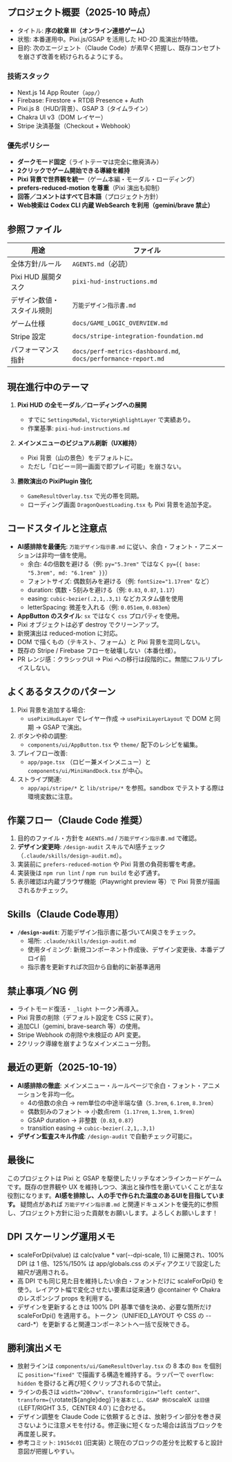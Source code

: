 ## プロジェクト概要（2025-10 時点）

- タイトル: **序の紋章 III（オンライン連想ゲーム）**
- 状態: 本番運用中。Pixi.js/GSAP を活用した HD-2D 風演出が特徴。
- 目的: 次のエージェント（Claude Code）が素早く把握し、既存コンセプトを崩さず改善を続けられるようにする。

### 技術スタック
- Next.js 14 App Router（`app/`）
- Firebase: Firestore + RTDB Presence + Auth
- Pixi.js 8（HUD/背景）、GSAP 3（タイムライン）
- Chakra UI v3（DOM レイヤー）
- Stripe 決済基盤（Checkout + Webhook）

### 優先ポリシー
- **ダークモード固定**（ライトテーマは完全に撤廃済み）
- **2クリックでゲーム開始できる導線を維持**
- **Pixi 背景で世界観を統一**（ゲーム本編・モーダル・ローディング）
- **prefers-reduced-motion を尊重**（Pixi 演出も抑制）
- **回答／コメントはすべて日本語**（プロジェクト方針）
- **Web検索は Codex CLI 内蔵 WebSearch を利用（gemini/brave 禁止）**

## 参照ファイル

| 用途 | ファイル |
| --- | --- |
| 全体方針/ルール | `AGENTS.md`（必読） |
| Pixi HUD 展開タスク | `pixi-hud-instructions.md` |
| デザイン数値・スタイル規則 | `万能デザイン指示書.md` |
| ゲーム仕様 | `docs/GAME_LOGIC_OVERVIEW.md` |
| Stripe 設定 | `docs/stripe-integration-foundation.md` |
| パフォーマンス指針 | `docs/perf-metrics-dashboard.md`, `docs/performance-report.md` |

## 現在進行中のテーマ

1. **Pixi HUD の全モーダル／ローディングへの展開**  
   - すでに `SettingsModal`, `VictoryHighlightLayer` で実績あり。
   - 作業基準: `pixi-hud-instructions.md`

2. **メインメニューのビジュアル刷新（UX維持）**  
   - Pixi 背景（山の景色）をデフォルトに。  
   - ただし「ロビー＝同一画面で即プレイ可能」を崩さない。

3. **勝敗演出の PixiPlugin 強化**  
   - `GameResultOverlay.tsx` で光の帯を同期。  
   - ローディング画面 `DragonQuestLoading.tsx` も Pixi 背景を追加予定。

## コードスタイルと注意点

- **AI感排除を最優先**: `万能デザイン指示書.md` に従い、余白・フォント・アニメーションは非均一値を使用。
  - 余白: 4の倍数を避ける（例: `py="5.3rem"` ではなく `py={{ base: "5.3rem", md: "6.1rem" }}`）
  - フォントサイズ: 偶数刻みを避ける（例: `fontSize="1.17rem"` など）
  - duration: 偶数・5刻みを避ける（例: `0.83`, `0.87`, `1.17`）
  - easing: `cubic-bezier(.2,1,.3,1)` などカスタム値を使用
  - letterSpacing: 微差を入れる（例: `0.051em`, `0.083em`）
- **AppButton のスタイル**: `sx` ではなく `css` プロパティを使用。
- Pixi オブジェクトは必ず destroy でクリーンアップ。
- 新規演出は reduced-motion に対応。
- DOM で描くもの（テキスト、フォーム）と Pixi 背景を混同しない。
- 既存の Stripe / Firebase フローを破壊しない（本番仕様）。
- PR レンジ感：クラシックUI → Pixi への移行は段階的に。無闇にフルリプレイスしない。

## よくあるタスクのパターン

1. Pixi 背景を追加する場合:  
   - `usePixiHudLayer` でレイヤー作成 → `usePixiLayerLayout` で DOM と同期 → GSAP で演出。
2. ボタンや枠の調整:  
   - `components/ui/AppButton.tsx` や `theme/` 配下のレシピを編集。
3. プレイフロー改善:  
   - `app/page.tsx` （ロビー兼メインメニュー）と `components/ui/MiniHandDock.tsx` が中心。
4. ストライプ関連:  
   - `app/api/stripe/*` と `lib/stripe/*` を参照。sandbox でテストする際は環境変数に注意。

## 作業フロー（Claude Code 推奨）

1. 目的のファイル・方針を `AGENTS.md` / `万能デザイン指示書.md` で確認。
2. **デザイン変更時**: `/design-audit` スキルでAI感チェック（`.claude/skills/design-audit.md`）。
3. 実装前に `prefers-reduced-motion` や Pixi 背景の負荷影響を考慮。
4. 実装後は `npm run lint` / `npm run build` を必ず通す。
5. 表示確認は内蔵ブラウザ機能（Playwright preview 等）で Pixi 背景が描画されるかチェック。

## Skills（Claude Code専用）

- **`/design-audit`**: 万能デザイン指示書に基づいてAI臭さをチェック。
  - 場所: `.claude/skills/design-audit.md`
  - 使用タイミング: 新規コンポーネント作成後、デザイン変更後、本番デプロイ前
  - 指示書を更新すれば次回から自動的に新基準適用

## 禁止事項／NG 例

- ライトモード復活・ `_light` トークン再導入。  
- Pixi 背景の削除（デフォルト設定を CSS に戻す）。  
- 追加CLI（gemini, brave-search 等）の使用。  
- Stripe Webhook の削除や未検証の API 変更。  
- 2クリック導線を崩すようなメインメニュー分割。  

## 最近の更新（2025-10-19）

- **AI感排除の徹底**: メインメニュー・ルールページで余白・フォント・アニメーションを非均一化。
  - 4の倍数の余白 → rem単位の中途半端な値（`5.3rem`, `6.1rem`, `8.3rem`）
  - 偶数刻みのフォント → 小数点rem（`1.17rem`, `1.3rem`, `1.9rem`）
  - GSAP duration → 非整数（`0.83`, `0.87`）
  - transition easing → `cubic-bezier(.2,1,.3,1)`
- **デザイン監査スキル作成**: `/design-audit` で自動チェック可能に。

## 最後に

このプロジェクトは Pixi と GSAP を駆使したリッチなオンラインカードゲームです。既存の世界観や UX を維持しつつ、演出と操作性を磨いていくことが主な役割になります。**AI感を排除し、人の手で作られた温度のあるUIを目指しています。** 疑問点があれば `万能デザイン指示書.md` と関連ドキュメントを優先的に参照し、プロジェクト方針に沿った貢献をお願いします。よろしくお願いします！

## DPI スケーリング運用メモ

- scaleForDpi(value) は calc(value * var(--dpi-scale, 1)) に展開され、100% DPI は 1 倍、125%/150% は app/globals.css のメディアクエリで設定した縮尺が適用される。
- 高 DPI でも同じ見た目を維持したい余白・フォントだけに scaleForDpi() を使う。レイアウト幅で変化させたい要素は従来通り @container や Chakra のレスポンシブ props を利用する。
- デザインを更新するときは 100% DPI 基準で値を決め、必要な箇所だけ scaleForDpi() を適用する。トークン（UNIFIED_LAYOUT や CSS の --card-*）を更新すると関連コンポーネントへ一括で反映できる。

## 勝利演出メモ

- 放射ラインは `components/ui/GameResultOverlay.tsx` の 8 本の `Box` を個別に `position="fixed"` で描画する構造を維持する。ラッパーで `overflow: hidden` を掛けると再び短くクリップされるので禁止。
- ラインの長さは `width="200vw"`、`transformOrigin="left center"`、`transform={\`rotate(${angle}deg)\`}` を基本とし、GSAP 側の `scaleX` は旧値 (`LEFT/RIGHT 3.5`, `CENTER 4.0`) に合わせる。
- デザイン調整を Claude Code に依頼するときは、放射ライン部分を巻き戻さないように注意メモを付ける。修正後に短くなった場合は該当ブロックを再度差し戻す。
- 参考コミット: `1915dc01` (旧実装) と現在のブロックの差分を比較すると設計意図が把握しやすい。
